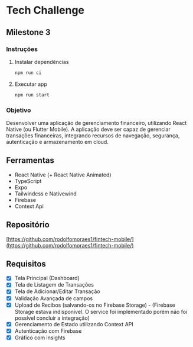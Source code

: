 # Tech Challenge

## Milestone 3

### Instruções

1. Instalar dependências

   ```bash
   npm run ci
   ```

2. Executar app

   ```bash
   npm run start
   ```

### Objetivo

Desenvolver uma aplicação de gerenciamento financeiro, utilizando React Native (ou Flutter Mobile). A aplicação deve ser capaz de gerenciar transações financeiras, integrando recursos de navegação, segurança, autenticação e armazenamento em cloud.

## Ferramentas

- React Native (+ React Native Animated)
- TypeScript
- Expo
- Tailwindcss e Nativewind
- Firebase
- Context Api

## Repositório

[https://github.com/rodolfomoraes1/fintech-mobile/](https://github.com/rodolfomoraes1/fintech-mobile/)

## Requisitos

- [x] Tela Principal (Dashboard)
- [x] Tela de Listagem de Transações
- [x] Tela de Adicionar/Editar Transação
- [x] Validação Avançada de campos
- [x] Upload de Recibos (salvando-os no Firebase Storage) - (Firebase Storage estava indisponível. O service foi implementado porém não foi possível concluir a integração)
- [x] Gerenciamento de Estado utilizando Context API
- [x] Autenticação com Firebase
- [x] Gráfico com insights
